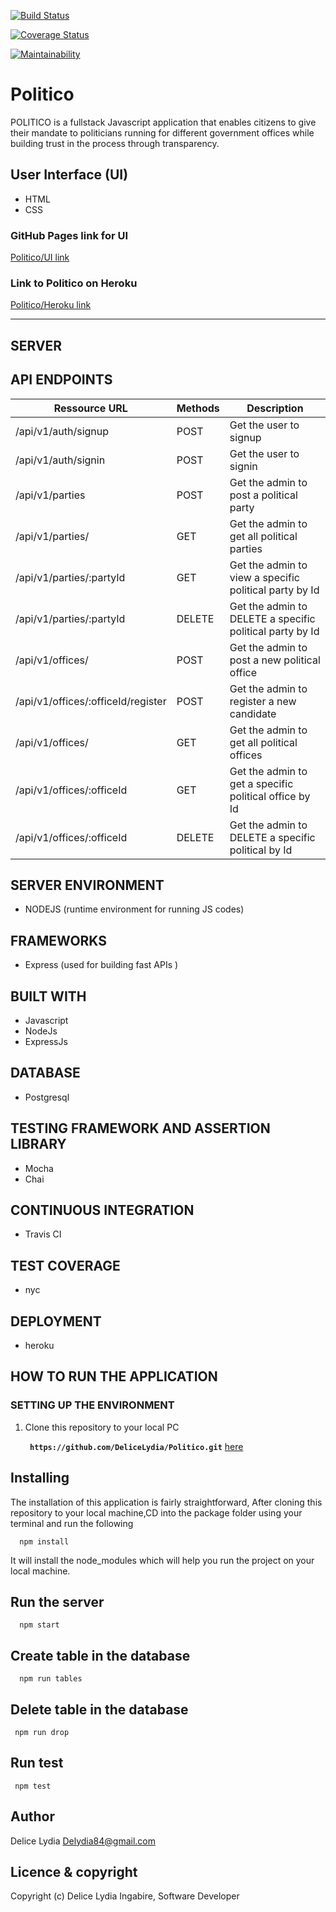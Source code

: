 [![Build Status](https://travis-ci.org/DeliceLydia/Politico.svg?branch=develop)](https://travis-ci.org/DeliceLydia/Politico)

[![Coverage Status](https://coveralls.io/repos/github/DeliceLydia/Politico/badge.svg?branch=develop)](https://coveralls.io/github/DeliceLydia/Politico?branch=develop)

[![Maintainability](https://api.codeclimate.com/v1/badges/b6c6066e3ce6efed0b95/maintainability)](https://codeclimate.com/github/DeliceLydia/Politico/maintainability)


# Politico
POLITICO is a fullstack Javascript application that enables citizens to give their mandate to politicians running for different government offices while building trust in the process through transparency.

## User Interface (UI)
* HTML
* CSS

### GitHub Pages link for UI
[Politico/UI link](https://delicelydia.github.io/Politico/html/index.html)

### Link to Politico on Heroku
[Politico/Heroku link](https://politico1.herokuapp.com/)

---------------------------------------------------------------------

 ## SERVER

## API ENDPOINTS

| Ressource URL | Methods  | Description  |
| ------- | --- | --- |
| /api/v1/auth/signup| POST | Get the user to signup |
| /api/v1/auth/signin | POST | Get the user to signin|
| /api/v1/parties | POST | Get the admin to post a political party |
| /api/v1/parties/ | GET | Get the admin to get all political parties |
 /api/v1/parties/:partyId | GET |Get the admin to view a specific political party by Id  |
| /api/v1/parties/:partyId | DELETE| Get the admin to DELETE a specific political party by Id |
| /api/v1/offices/| POST | Get the admin to post a new political office|
| /api/v1/offices/:officeId/register| POST | Get the admin to register a new candidate|
| /api/v1/offices/| GET | Get the admin to get all political offices|
| /api/v1/offices/:officeId| GET | Get the admin to get a specific political office by Id|
| /api/v1/offices/:officeId | DELETE| Get the admin to DELETE a specific political  by Id |


## SERVER ENVIRONMENT
 * NODEJS (runtime environment for running JS codes)

## FRAMEWORKS
 * Express (used for building fast APIs )

## BUILT WITH

 * Javascript
 * NodeJs
 * ExpressJs

## DATABASE
 
 * Postgresql

## TESTING FRAMEWORK AND ASSERTION LIBRARY
 
 * Mocha
 * Chai

## CONTINUOUS INTEGRATION
 
 * Travis CI

## TEST COVERAGE
 
 * nyc

## DEPLOYMENT
 
 * heroku


## HOW TO RUN THE APPLICATION

 ### SETTING UP THE ENVIRONMENT
 
 1. Clone this repository to your local PC

    **` https://github.com/DeliceLydia/Politico.git`** [here](https://github.com/DeliceLydia/Politico)

## Installing
The installation of this application is fairly straightforward, After cloning this repository to your local machine,CD into the package folder using your terminal and run the following

```
  npm install
```

It will install the node_modules which will help you run the project on your local machine.

## Run the server
```
  npm start
```

## Create table in the database
```
  npm run tables
```

## Delete table in the database
```
 npm run drop
```
## Run test
```
 npm test
```

## Author
  Delice Lydia <Delydia84@gmail.com>

## Licence & copyright
Copyright (c) Delice Lydia Ingabire, Software Developer
